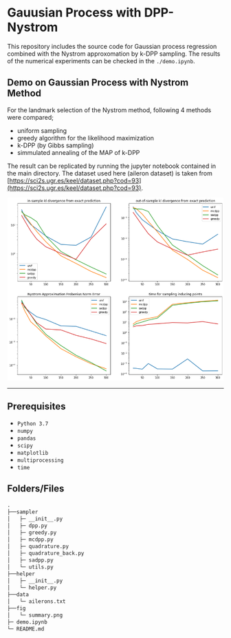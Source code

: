 # Gauusian Process with DPP-Nystrom

This repository includes the source code for Gaussian process regression combined with the Nystrom approxomation by k-DPP sampling. The results of the numerical experiments can be checked in the `./demo.ipynb`.

## Demo on Gaussian Process with Nystrom Method

For the landmark selection of the Nystrom method, following 4 methods were compared;
* uniform sampling
* greedy algorithm for the likelihood maximization
* k-DPP (by Gibbs sampling)
* simmulated annealing of the MAP of k-DPP

The result can be replicated by running the jupyter notebook contained in the main directory.  The dataset used here (aileron  dataset) is taken from [https://sci2s.ugr.es/keel/dataset.php?cod=93](https://sci2s.ugr.es/keel/dataset.php?cod=93).

![](fig/summary.png)

---

## Prerequisites
* `Python 3.7`
* `numpy`
* `pandas`
* `scipy`
* `matplotlib`
* `multiprocessing`
* `time`

## Folders/Files

```
.
├──sampler
│   ├─ __init__.py
│   ├─ dpp.py
│   ├─ greedy.py
│   ├─ mcdpp.py
│   ├─ quadrature.py
│   ├─ quadrature_back.py
│   ├─ sadpp.py
│   └─ utils.py
├──helper
│   ├─ __init__.py
│   └─ helper.py
├──data
│   └─ ailerons.txt
├──fig
│   └─ summary.png
├─ demo.ipynb
└─ README.md
```
